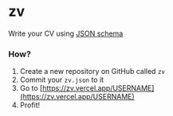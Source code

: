 # zv

Write your CV using [JSON schema](https://github.com/jsonresume/resume-schema/blob/master/schema.json)

### How?

1. Create a new repository on GitHub called `zv`
2. Commit your `zv.json` to it
3. Go to [https://zv.vercel.app/USERNAME](https://zv.vercel.app/USERNAME)
4. Profit!
